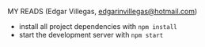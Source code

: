 MY READS
(Edgar Villegas, edgarinvillegas@hotmail.com)

* install all project dependencies with `npm install`
* start the development server with `npm start`

